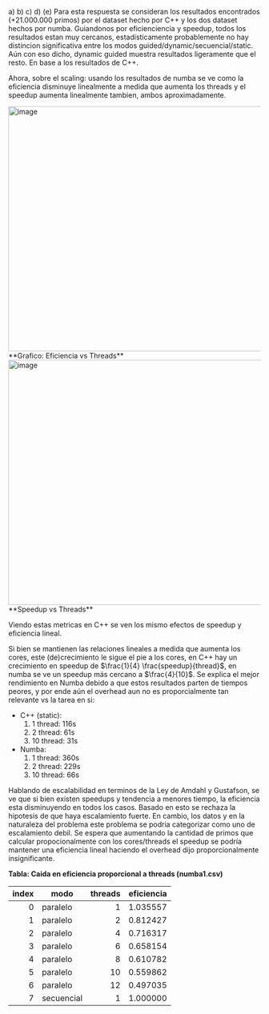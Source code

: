 a)
b)
c)
d)
(e)
Para esta respuesta se consideran los resultados encontrados (+21.000.000 primos) por el dataset hecho por C++ y los dos dataset hechos por numba. Guiandonos por eficienciencia y speedup, todos los resultados estan muy cercanos, estadisticamente probablemente no hay distincion significativa entre los modos guided/dynamic/secuencial/static. Aún con eso dicho, dynamic guided muestra resultados ligeramente que el resto. En base a los resultados de C++.

Ahora, sobre el scaling: usando los resultados de numba se ve como la eficiencia disminuye linealmente a medida que aumenta los threads y el speedup aumenta linealmente tambien, ambos aproximadamente.

<img width="790" height="490" alt="image" src="https://github.com/user-attachments/assets/1cf4ead4-b930-4577-bf76-a1606d144c4e" />
**Grafico: Eficiencia vs Threads**

<img width="790" height="490" alt="image" src="https://github.com/user-attachments/assets/17ddf506-0378-4cce-af21-9e00ce624a50" />
**Speedup vs Threads**

Viendo estas metricas en C++ se ven los mismo efectos de speedup y eficiencia lineal.

Si bien se mantienen las relaciones lineales a medida que aumenta los cores, este (de)crecimiento le sigue el pie a los cores, en C++ hay un crecimiento en speedup de $\frac{1}{4} \frac{speedup}{thread}$, en numba se ve un speedup más cercano a $\frac{4}{10}$.  Se explica el mejor rendimiento en Numba debido a que estos resultados parten de tiempos peores, y por ende aún el overhead aun no es proporcialmente tan relevante vs la tarea en si: 
* C++ (static):
  1. 1 thread: 116s
  2. 2 thread: 61s
  3. 10 thread: 31s
* Numba:
  1. 1 thread: 360s
  2. 2 thread: 229s
  3. 10 thread: 66s

Hablando de escalabilidad en terminos de la Ley de Amdahl y Gustafson, se ve que si bien existen speedups y tendencia a menores tiempo, la eficiencia esta disminuyendo en todos los casos. Basado en esto se rechaza la hipotesis de que haya escalamiento fuerte. En cambio, los datos y en la naturaleza del problema este problema se podria categorizar como uno de escalamiento debil. Se espera que aumentando la cantidad de primos que calcular propocionalmente con los cores/threads el speedup se podría mantener una eficiencia lineal haciendo el overhead dijo proporcionalmente insignificante.

**Tabla: Caida en eficiencia proporcional a threads (numba1.csv)**

| index | modo       | threads | eficiencia |
|-------:|------------|--------:|-----------:|
| 0     | paralelo   | 1       | 1.035557   |
| 1     | paralelo   | 2       | 0.812427   |
| 2     | paralelo   | 4       | 0.716317   |
| 3     | paralelo   | 6       | 0.658154   |
| 4     | paralelo   | 8       | 0.610782   |
| 5     | paralelo   | 10      | 0.559862   |
| 6     | paralelo   | 12      | 0.497035   |
| 7     | secuencial | 1       | 1.000000   |
